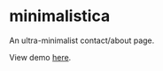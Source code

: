 # minimalistica
An ultra-minimalist contact/about page.

View demo [here](https://jacksonhayes.xyz/minimalistica).
